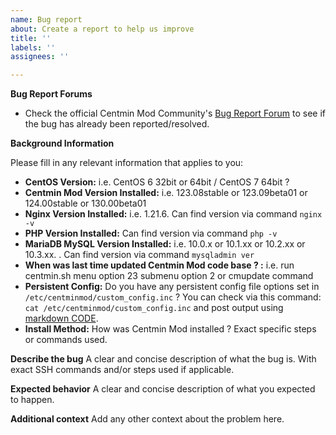 ```yaml
---
name: Bug report
about: Create a report to help us improve
title: ''
labels: ''
assignees: ''

---
```


**Bug Report Forums**

* Check the official Centmin Mod Community's [Bug Report Forum](https://community.centminmod.com/forums/bug-reports.12/) to see if the bug has already been reported/resolved. 

**Background Information**

Please fill in any relevant information that applies to you:

* **CentOS Version:** i.e. CentOS 6 32bit or 64bit / CentOS 7 64bit ?
* **Centmin Mod Version Installed:** i.e. 123.08stable or 123.09beta01 or 124.00stable or 130.00beta01
* **Nginx Version Installed:** i.e. 1.21.6. Can find version via command `nginx -v`
* **PHP Version Installed:** Can find version via command `php -v`
* **MariaDB MySQL Version Installed:** i.e. 10.0.x or 10.1.xx or 10.2.xx or 10.3.xx. . Can find version via command `mysqladmin ver`
* **When was last time updated Centmin Mod code base ? :** i.e. run centmin.sh menu option 23 submenu option 2 or cmupdate command
* **Persistent Config:** Do you have any persistent config file options set in `/etc/centminmod/custom_config.inc` ? You can check via this command: `cat /etc/centminmod/custom_config.inc` and post output using [markdown CODE](https://guides.github.com/features/mastering-markdown/).
* **Install Method:** How was Centmin Mod installed ? Exact specific steps or commands used.

**Describe the bug**
A clear and concise description of what the bug is. With exact SSH commands and/or steps used if applicable.

**Expected behavior**
A clear and concise description of what you expected to happen.

**Additional context**
Add any other context about the problem here.